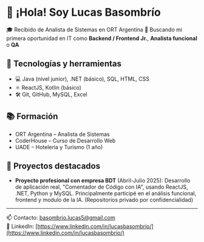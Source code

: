 # 👋 ¡Hola! Soy Lucas Basombrío

🎓 Recibido de Analista de Sistemas en ORT Argentina
🚀 Buscando mi primera oportunidad en IT como **Backend / Frontend Jr.**, **Analista funcional** o **QA**

## 🔧 Tecnologías y herramientas
- 💻 Java (nivel junior), .NET (básico), SQL, HTML, CSS
- ⚛️ ReactJS, Kotlin (básico)
- 🛠️ Git, GitHub, MySQL, Excel

## 📚 Formación
- ORT Argentina – Analista de Sistemas
- CoderHouse – Curso de Desarrollo Web
- UADE – Hotelería y Turismo (1 año)

## 📌 Proyectos destacados
- **Proyecto profesional con empresa BDT** (Abril-Julio 2025): Desarrollo de aplicación real, "Comentador de Código con IA", usando ReactJS, .NET, Python y MySQL. Principalmente participé en el análisis funcional, frontend y modulo de la IA.  (Repositorios privado por confidencialidad)

---

📫 Contacto: [basombrio.lucas5@gmail.com](mailto:basombrio.lucas5@gmail.com)  
🔗 LinkedIn: [https://www.linkedin.com/in/lucasbasombrio/](https://www.linkedin.com/in/lucasbasombrio/)

